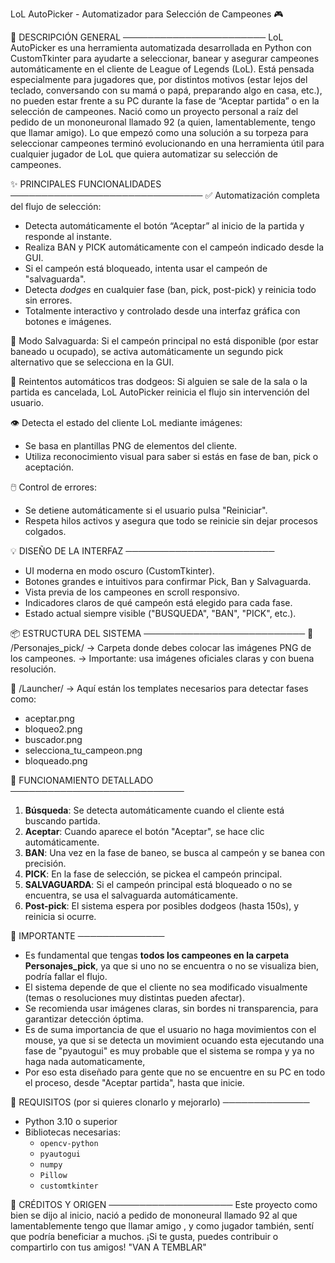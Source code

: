 LoL AutoPicker - Automatizador para Selección de Campeones 🎮

📌 DESCRIPCIÓN GENERAL
───────────────────────
LoL AutoPicker es una herramienta automatizada desarrollada en Python con CustomTkinter para ayudarte a seleccionar, banear y asegurar campeones automáticamente en el cliente de League of Legends (LoL). Está pensada especialmente para jugadores que, por distintos motivos (estar lejos del teclado, conversando con su mamá o papá, preparando algo en casa, etc.), no pueden estar frente a su PC durante la fase de “Aceptar partida” o en la selección de campeones. 
Nació como un proyecto personal a raíz del pedido de un mononeuronal llamado 92 (a quien, lamentablemente, tengo que llamar amigo). Lo que empezó como una solución a su torpeza para seleccionar campeones terminó evolucionando en una herramienta útil para cualquier jugador de LoL que quiera automatizar su selección de campeones.

✨ PRINCIPALES FUNCIONALIDADES
───────────────────────────────
✅ Automatización completa del flujo de selección:
  - Detecta automáticamente el botón “Aceptar” al inicio de la partida y responde al instante.  
  - Realiza BAN y PICK automáticamente con el campeón indicado desde la GUI.  
  - Si el campeón está bloqueado, intenta usar el campeón de "salvaguarda".  
  - Detecta *dodges* en cualquier fase (ban, pick, post-pick) y reinicia todo sin errores.  
  - Totalmente interactivo y controlado desde una interfaz gráfica con botones e imágenes.  

🛟 Modo Salvaguarda:
   Si el campeón principal no está disponible (por estar baneado u ocupado),
   se activa automáticamente un segundo pick alternativo que se selecciona en la GUI.

🔄 Reintentos automáticos tras dodgeos:
   Si alguien se sale de la sala o la partida es cancelada, LoL AutoPicker
   reinicia el flujo sin intervención del usuario.

👁️ Detecta el estado del cliente LoL mediante imágenes:
   - Se basa en plantillas PNG de elementos del cliente.
   - Utiliza reconocimiento visual para saber si estás en fase de ban, pick o aceptación.

🖱️ Control de errores:
   - Se detiene automáticamente si el usuario pulsa "Reiniciar".
   - Respeta hilos activos y asegura que todo se reinicie sin dejar procesos colgados.

💡 DISEÑO DE LA INTERFAZ
────────────────────────
- UI moderna en modo oscuro (CustomTkinter).
- Botones grandes e intuitivos para confirmar Pick, Ban y Salvaguarda.
- Vista previa de los campeones en scroll responsivo.
- Indicadores claros de qué campeón está elegido para cada fase.
- Estado actual siempre visible ("BUSQUEDA", "BAN", "PICK", etc.).

📦 ESTRUCTURA DEL SISTEMA
──────────────────────────
📁 /Personajes_pick/
→ Carpeta donde debes colocar las imágenes PNG de los campeones.
→ Importante: usa imágenes oficiales claras y con buena resolución.

📁 /Launcher/
→ Aquí están los templates necesarios para detectar fases como:
   - aceptar.png
   - bloqueo2.png
   - buscador.png
   - selecciona_tu_campeon.png
   - bloqueado.png

📜 FUNCIONAMIENTO DETALLADO
────────────────────────────
1. **Búsqueda**: Se detecta automáticamente cuando el cliente está buscando partida.
2. **Aceptar**: Cuando aparece el botón "Aceptar", se hace clic automáticamente.
3. **BAN**: Una vez en la fase de baneo, se busca al campeón y se banea con precisión.
4. **PICK**: En la fase de selección, se pickea el campeón principal.
5. **SALVAGUARDA**: Si el campeón principal está bloqueado o no se encuentra,
   se usa el salvaguarda automáticamente.
6. **Post-pick**: El sistema espera por posibles dodgeos (hasta 150s), y reinicia si ocurre.

🚨 IMPORTANTE
──────────────
- Es fundamental que tengas **todos los campeones en la carpeta Personajes_pick**, ya que si uno no se encuentra o no se visualiza bien, podría fallar el flujo.
- El sistema depende de que el cliente no sea modificado visualmente (temas o resoluciones muy distintas pueden afectar).
- Se recomienda usar imágenes claras, sin bordes ni transparencia, para garantizar detección óptima.
- Es de suma importancia de que el usuario no haga movimientos con el mouse, ya que si se detecta un movimient ocuando esta ejecutando una fase de "pyautogui" es muy probable que el sistema se rompa y ya no haga nada automaticamente,
- Por eso esta diseñado para gente que no se encuentre en su PC en todo el proceso, desde "Aceptar partida", hasta que inicie.
 
🔧 REQUISITOS (por si quieres clonarlo y mejorarlo)
──────────────
- Python 3.10 o superior
- Bibliotecas necesarias:
   - `opencv-python`
   - `pyautogui`
   - `numpy`
   - `Pillow`
   - `customtkinter`

💬 CRÉDITOS Y ORIGEN
────────────────────
Este proyecto como bien se dijo al inicio, nació a pedido de mononeural  llamado 92 al que lamentablemente tengo que llamar amigo , y como jugador también, sentí que podría beneficiar a muchos. 
¡Si te gusta, puedes contribuir o compartirlo con tus amigos!
"VAN A TEMBLAR"
